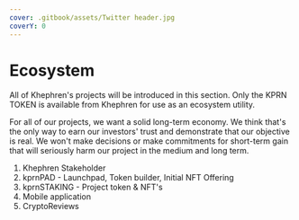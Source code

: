```yaml
---
cover: .gitbook/assets/Twitter header.jpg
coverY: 0
---
```


# Ecosystem

All of Khephren's projects will be introduced in this section. Only the KPRN TOKEN is available from Khephren for use as an ecosystem utility.

For all of our projects, we want a solid long-term economy. We think that's the only way to earn our investors' trust and demonstrate that our objective is real. We won't make decisions or make commitments for short-term gain that will seriously harm our project in the medium and long term.





1. Khephren Stakeholder
2. kprnPAD - Launchpad, Token builder, Initial NFT Offering
3. kprnSTAKING -  Project token & NFT's&#x20;
4. Mobile application
5. CryptoReviews





